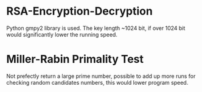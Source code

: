 # RSA-Encryption-Decryption
  Python gmpy2 library is used.
  The key length ~1024 bit, if over 1024 bit would significantly lower the running speed.
# Miller-Rabin Primality Test
  Not prefectly return a large prime number, possible to add up more runs for checking random candidates numbers,
  this would lower program speed.
